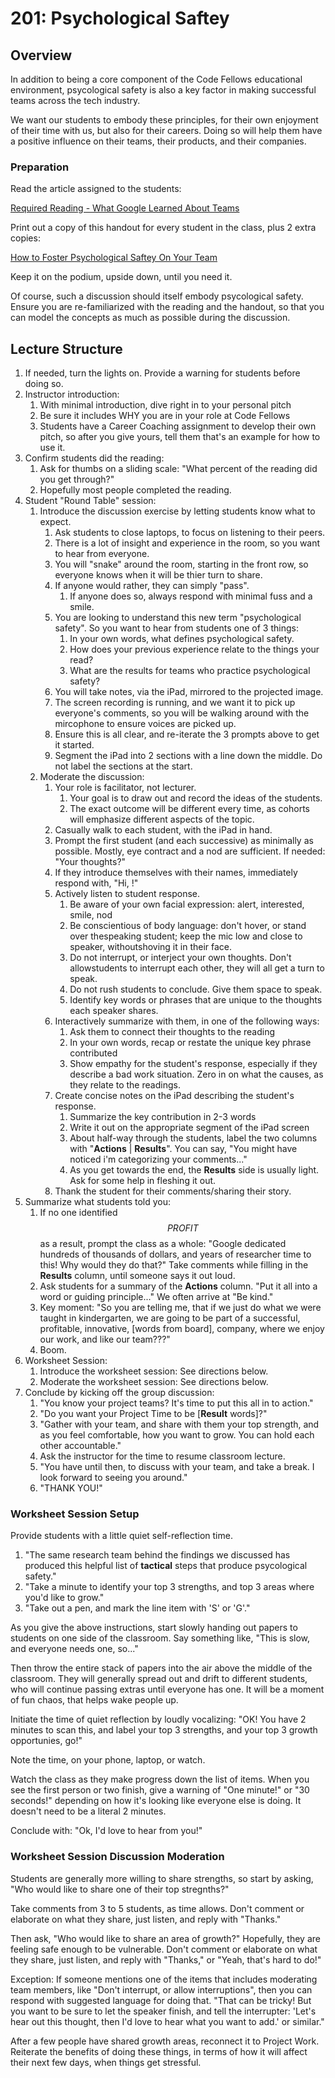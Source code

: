 # 201: Psychological Saftey

## Overview

In addition to being a core component of the Code Fellows educational environment, psycological safety is also a key factor in making successful teams across the tech industry. 

We want our students to embody these principles, for their own enjoyment of their time with us, but also for their careers. Doing so will help them have a positive influence on their teams, their products, and their companies. 

### Preparation

Read the article assigned to the students: 

[Required Reading - What Google Learned About Teams](https://www.nytimes.com/2016/02/28/magazine/what-google-learned-from-its-quest-to-build-the-perfect-team.html)

Print out a copy of this handout for every student in the class, plus 2 extra copies:

[How to Foster Psychological Saftey On Your Team](https://docs.google.com/document/d/19Uag1d1kcTNOq4fRDGN1TnJVfdocNuZphD3JaTP-glo)

Keep it on the podium, upside down, until you need it. 

Of course, such a discussion should itself embody psycological safety. Ensure you are re-familiarized with the reading and the handout, so that you can model the concepts as much as possible during the discussion. 

## Lecture Structure
1. If needed, turn the lights on. Provide a warning for students before doing so. 
1. Instructor introduction:
    1. With minimal introduction, dive right in to your personal pitch
    1. Be sure it includes WHY you are in your role at Code Fellows
    1. Students have a Career Coaching assignment to develop their own pitch, so after you give yours, tell them that's an example for how to use it. 
1. Confirm students did the reading:
    1. Ask for thumbs on a sliding scale: "What percent of the reading did you get through?"
    1. Hopefully most people completed the reading. 
1. Student "Round Table" session: 
    1. Introduce the discussion exercise by letting students know what to expect.
        1. Ask students to close laptops, to focus on listening to their peers. 
        1. There is a lot of insight and experience in the room, so you want to hear from everyone. 
        1. You will "snake" around the room, starting in the front row, so everyone knows when it will be thier turn to share. 
        1. If anyone would rather, they can simply "pass".
            1. If anyone does so, always respond with minimal fuss and a smile. 
        1. You are looking to understand this new term "psychological safety". So you want to hear from students one of 3 things:
            1. In your own words, what defines psychological safety.
            1. How does your previous experience relate to the things your read?
            1. What are the results for teams who practice psychological safety?
        1. You will take notes, via the iPad, mirrored to the projected image. 
        1. The screen recording is running, and we want it to pick up everyone's comments, so you will be walking around with the mircophone to ensure voices are picked up.
        1. Ensure this is all clear, and re-iterate the 3 prompts above to get it started.
        1. Segment the iPad into 2 sections with a line down the middle. Do not label the sections at the start. 
    1. Moderate the discussion:  
        1. Your role is facilitator, not lecturer. 
            1. Your goal is to draw out and record the ideas of the students. 
            1. The exact outcome will be different every time, as cohorts will emphasize different aspects of the topic. 
        1. Casually walk to each student, with the iPad in hand.
        1. Prompt the first student (and each successive) as minimally as possible. Mostly, eye contract and a nod are sufficient. If needed: "Your thoughts?"
        1. If they introduce themselves with their names, immediately respond with, "Hi, <name>!"
        1. Actively listen to student response.
            1. Be aware of your own facial expression: alert, interested, smile, nod
            1. Be conscientious of body language: don't hover, or stand over thespeaking student; keep the mic low and close to speaker, withoutshoving it in their face. 
            1. Do not interrupt, or interject your own thoughts. Don't allowstudents to interrupt each other, they will all get a turn to speak. 
            1. Do not rush students to conclude. Give them space to speak.
            1. Identify key words or phrases that are unique to the thoughts each speaker shares. 
        1. Interactively summarize with them, in one of the following ways:
            1. Ask them to connect their thoughts to the reading
            1. In your own words, recap or restate the unique key phrase contributed 
            1. Show empathy for the student's response, especially if they describe a bad work situation. Zero in on what the causes, as they relate to the readings. 
        1. Create concise notes on the iPad describing the student's response.
            1. Summarize the key contribution in 2-3 words 
            1. Write it out on the appropriate segment of the iPad screen
            1. About half-way through the students, label the two columns with "**Actions** | **Results**". You can say, "You might have noticed i'm categorizing your comments..."
            1. As you get towards the end, the **Results** side is usually light. Ask for some help in fleshing it out. 
        1. Thank the student for their comments/sharing their story.
1. Summarize what students told you: 
    1. If no one identified $$ PROFIT $$ as a result, prompt the class as a whole: "Google dedicated hundreds of thousands of dollars, and years of researcher time to this! Why would they do that?" Take comments while filling in the **Results** column, until someone says it out loud.
    1. Ask students for a summary of the **Actions** column. "Put it all into a word or guiding principle..." We often arrive at "Be kind."
    1. Key moment: "So you are telling me, that if we just do what we were taught in kindergarten, we are going to be part of a successful, profitable, innovative, [words from board], company, where we enjoy our work, and like our team???" 
    1. Boom. 
1. Worksheet Session:
    1. Introduce the worksheet session: See directions below.
    1. Moderate the worksheet session: See directions below.
1. Conclude by kicking off the group discussion:
    1. "You know your project teams? It's time to put this all in to action."
    1. "Do you want your Project Time to be [**Result** words]?"
    1. "Gather with your team, and share with them your top strength, and as you feel comfortable, how you want to grow. You can hold each other accountable."
    1. Ask the instructor for the time to resume classroom lecture. 
    1. "You have until then, to discuss with your team, and take a break. I look forward to seeing you around."
    1. "THANK YOU!"

### Worksheet Session Setup

Provide students with a little quiet self-reflection time. 

1. "The same research team behind the findings we discussed has produced this helpful list of **tactical** steps that produce psycological safety." 
1. "Take a minute to identify your top 3 strengths, and top 3 areas where you'd like to grow."
1. "Take out a pen, and mark the line item with 'S' or 'G'."

As you give the above instructions, start slowly handing out papers to students on one side of the classroom. Say something like, "This is slow, and everyone needs one, so..." 

Then throw the entire stack of papers into the air above the middle of the classroom. They will generally spread out and drift to different students, who will continue passing extras until everyone has one. It will be a moment of fun chaos, that helps wake people up. 

Initiate the time of quiet reflection by loudly vocalizing: "OK! You have 2 minutes to scan this, and label your top 3 strengths, and your top 3 growth opportunies, go!" 

Note the time, on your phone, laptop, or watch. 

Watch the class as they make progress down the list of items. When you see the first person or two finish, give a warning of "One minute!" or "30 seconds!" depending on how it's looking like everyone else is doing. It doesn't need to be a literal 2 minutes. 

Conclude with: "Ok, I'd love to hear from you!"

### Worksheet Session Discussion Moderation

Students are generally more willing to share strengths, so start by asking, "Who would like to share one of their top stregnths?"

Take comments from 3 to 5 students, as time allows. Don't comment or elaborate on what they share, just listen, and reply with "Thanks."

Then ask, "Who would like to share an area of growth?" Hopefully, they are feeling safe enough to be vulnerable. Don't comment or elaborate on what they share, just listen, and reply with "Thanks," or "Yeah, that's hard to do!" 

Exception: If someone mentions one of the items that includes moderating team members, like "Don't interrupt, or allow interruptions", then you can respond with suggested language for doing that. "That can be tricky! But you want to be sure to let the speaker finish, and tell the interrupter: 'Let's hear out this thought, then I'd love to hear what you want to add.' or similar."

After a few people have shared growth areas, reconnect it to Project Work. Reiterate the benefits of doing these things, in terms of how it will affect their next few days, when things get stressful. 
